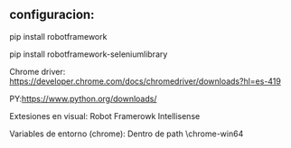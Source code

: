 ## configuracion:

pip install robotframework

pip install robotframework-seleniumlibrary

Chrome driver: 
https://developer.chrome.com/docs/chromedriver/downloads?hl=es-419

PY:https://www.python.org/downloads/

Extesiones en visual: Robot Framerowk Intellisense

Variables de entorno (chrome):
Dentro de path   \chrome-win64




